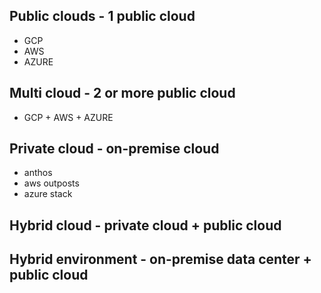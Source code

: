 
## Public clouds - 1 public cloud
* GCP
* AWS
* AZURE

## Multi cloud - 2 or more public cloud
* GCP + AWS + AZURE

## Private cloud - on-premise cloud
* anthos
* aws outposts
* azure stack

## Hybrid cloud - private cloud + public cloud

## Hybrid environment - on-premise data center + public cloud
